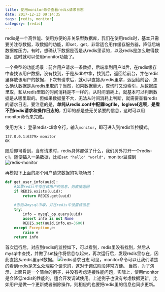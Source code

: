 ```yaml
---
title: 使用monitor命令查看redis请求日志
date: 2017-12-13 09:14:35
tags: [redis, monitor]
category: [redis]
---
```


redis是一个高性能、使用方便的非关系型数据库，我们在使用redis时，基本只需要关注存数据，取数据的功能，即set，get，非常适合用作缓存服务器，降低后端数据库压力。有时，想确认下数据是否是从redis里读的，以及redis是怎么取得数据，这时就可以使用monitor功能了。
<!--more-->

一个典型的功能场景：前台用户请求一条数据，后端拿到用户id后，在redis缓存中查找该用户数据，没有找到，于是从db中拿，找到后，返回给前台，并在redis里存放该用户的数据，下次有请求后，就可以直接从redis里拿，返回给前台，怎么确认数据是从redis里取的？当然，如果数据量大，查询时又没索引，从数据库里取，和从redis里取的时间消耗是不一样的。从时间消耗上，就基本可以判断数据是从哪里取的。但如果数据量不大，无法从时间消耗上判断，就需要查看redis的请求日志，要注意的是，**单纯从redis.conf中配置logfile，loglevel选项，是看不到redis请求和操作日志的**，打印的都是些无关紧要的信息，这时可以用monitor命令来完成。

使用方法：
登录redis-cli命令行，输入`monitor`，即可进入到redis监控模式。
```
127.0.0.1:6379> monitor
OK
```
随后即可看到，当有请求时，redis具体都做了什么，我们另外打开一个redis-cli，随便插入一条数据，比如`set "hello" "world"`，monitor监控到
![redis-monitor](/images/redis-monitor.png)

再模拟下上面的那个用户请求数据的功能场景：
```python
def get_user_info(uuid):
    #如果redis中存在该用户的信息，则直接返回
    if REDIS.exists(uuid):  
	    return REDIS.get(uuid)

    #否则从mysql中取，并在redis中设置该信息
    try:
        info = mysql_op.query(uuid)
        assert info is not None
        REDIS.set(uuid,info,ex=3600)
    except Exception,e:
        raise e
    return info
```
首次运行后，对应到redis的监控如下，可以看到，redis里没有找到，然后从mysql中查找，并做了set操作将信息存起来，再次运行后，发现redis里存在，因此直接从redis里get数据。
![redis请求日志](/images/redis-request-log.png)
可见，monitor命令可以让我们清楚的看到redis是怎么处理每个请求的，这对于调试阶段非常方便。
当然，为了演示，上面只是一个简单的例子，并没有考虑连接性能问题，实际上，使用monitor是会降低redis的性能的，适合开发调试使用。上述例子也没有考虑数据更新，比如用户是做一个更新或者删除操作，则相应的也要把redis里的信息也同步更新。
